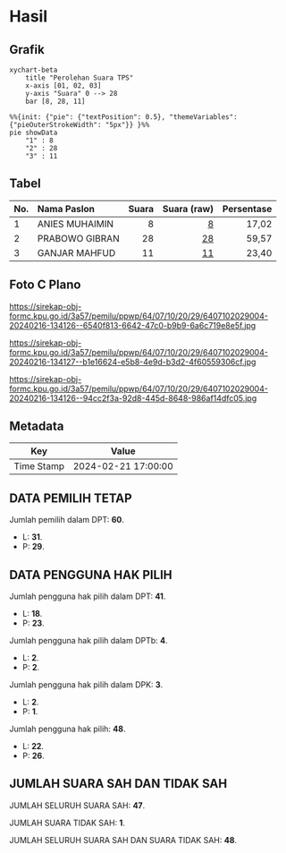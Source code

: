 # Hasil

## Grafik

```mermaid
xychart-beta
    title "Perolehan Suara TPS"
    x-axis [01, 02, 03]
    y-axis "Suara" 0 --> 28
    bar [8, 28, 11]
```

```mermaid
%%{init: {"pie": {"textPosition": 0.5}, "themeVariables": {"pieOuterStrokeWidth": "5px"}} }%%
pie showData
    "1" : 8
    "2" : 28
    "3" : 11
```

## Tabel

| No. | Nama Paslon    | Suara | Suara (raw) | Persentase |
|:--- |:-------------- | -----:| -----------:| ----------:|
| 1   | ANIES MUHAIMIN | 8     | [8][p-1]    | 17,02      |
| 2   | PRABOWO GIBRAN | 28    | [28][p-2]   | 59,57      |
| 3   | GANJAR MAHFUD  | 11    | [11][p-3]   | 23,40      |


[p-1]: https://github.com/gigit-pemilu/pemilu-2024-64-kalimantan-timur/blob/main/pilpres/hitung-suara/sub/64-kalimantan-timur/sub/07-kutai-barat/sub/10-muara-pahu/sub/2029-gunung-bayan/sub/004-tps/sub/paslon-1.txt
[p-2]: https://github.com/gigit-pemilu/pemilu-2024-64-kalimantan-timur/blob/main/pilpres/hitung-suara/sub/64-kalimantan-timur/sub/07-kutai-barat/sub/10-muara-pahu/sub/2029-gunung-bayan/sub/004-tps/sub/paslon-2.txt
[p-3]: https://github.com/gigit-pemilu/pemilu-2024-64-kalimantan-timur/blob/main/pilpres/hitung-suara/sub/64-kalimantan-timur/sub/07-kutai-barat/sub/10-muara-pahu/sub/2029-gunung-bayan/sub/004-tps/sub/paslon-3.txt

## Foto C Plano

https://sirekap-obj-formc.kpu.go.id/3a57/pemilu/ppwp/64/07/10/20/29/6407102029004-20240216-134126--6540f813-6642-47c0-b9b9-6a6c719e8e5f.jpg

https://sirekap-obj-formc.kpu.go.id/3a57/pemilu/ppwp/64/07/10/20/29/6407102029004-20240216-134127--b1e16624-e5b8-4e9d-b3d2-4f60559306cf.jpg

https://sirekap-obj-formc.kpu.go.id/3a57/pemilu/ppwp/64/07/10/20/29/6407102029004-20240216-134126--94cc2f3a-92d8-445d-8648-986af14dfc05.jpg


## Metadata

| Key        | Value               |
| ---------- | ------------------- |
| Time Stamp | 2024-02-21 17:00:00 |


## DATA PEMILIH TETAP

Jumlah pemilih dalam DPT: **60**.
 * L: **31**.
 * P: **29**.

## DATA PENGGUNA HAK PILIH

Jumlah pengguna hak pilih dalam DPT: **41**.
 * L: **18**.
 * P: **23**.

Jumlah pengguna hak pilih dalam DPTb: **4**.
 * L: **2**.
 * P: **2**.

Jumlah pengguna hak pilih dalam DPK: **3**.
 * L: **2**.
 * P: **1**.

Jumlah pengguna hak pilih: **48**.
 * L: **22**.
 * P: **26**.

## JUMLAH SUARA SAH DAN TIDAK SAH

JUMLAH SELURUH SUARA SAH: **47**.

JUMLAH SUARA TIDAK SAH: **1**.

JUMLAH SELURUH SUARA SAH DAN SUARA TIDAK SAH: **48**.


